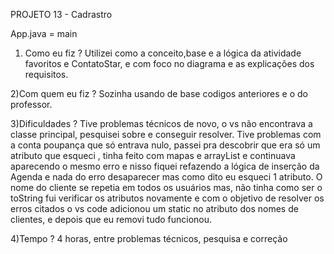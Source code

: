 PROJETO 13 - Cadrastro

App.java = main

1) Como eu fiz ?
Utilizei como a conceito,base e a lógica da atividade favoritos e ContatoStar, e com foco no diagrama e as explicações dos requisitos.

2)Com quem eu fiz ?
Sozinha usando de base codigos anteriores e o do professor.

3)Dificuldades ?
Tive problemas técnicos de novo, o vs não encontrava a classe principal, pesquisei sobre e conseguir resolver. Tive problemas com a conta poupança que só entrava nulo, passei pra descobrir que era só um atributo que esqueci , tinha feito com mapas e arrayList e continuava aparecendo o mesmo erro e nisso fiquei refazendo a lógica de inserção da Agenda e nada do erro desaparecer mas como dito eu esqueci 1 atributo. O nome do cliente se repetia em todos os usuários mas, não tinha como ser o toString fui verificar os atributos novamente e com o objetivo de resolver os erros citados o vs code adicionou um static no atributo dos nomes de clientes, e depois que eu removi tudo funcionou. 

4)Tempo ?
4 horas, entre problemas técnicos, pesquisa e correção
